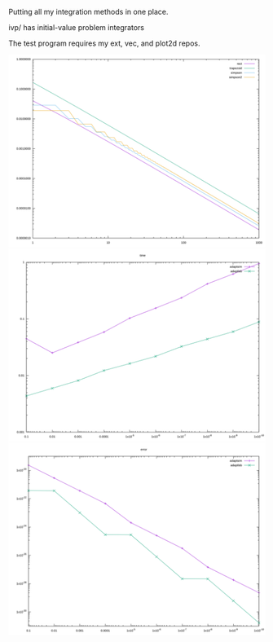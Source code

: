 Putting all my integration methods in one place.

ivp/ has initial-value problem integrators

The test program requires my ext, vec, and plot2d repos.

![](tests/images/1d.svg)
![](tests/images/1d-adaptive-time.svg)
![](tests/images/1d-adaptive-error.svg)
